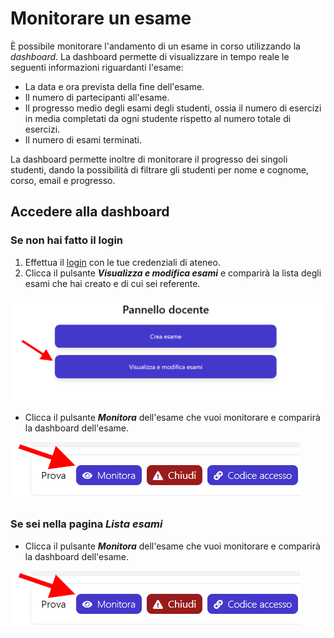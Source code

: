# Monitorare un esame

È possibile monitorare l'andamento di un esame in corso utilizzando la *dashboard*. La dashboard permette di visualizzare in tempo reale le seguenti informazioni riguardanti l'esame:

* La data e ora prevista della fine dell'esame.
* Il numero di partecipanti all'esame.
* Il progresso medio degli esami degli studenti, ossia il numero di esercizi in media completati da ogni studente rispetto al numero totale di esercizi.
* Il numero di esami terminati.

La dashboard permette inoltre di monitorare il progresso dei singoli studenti, dando la possibilità di filtrare gli studenti per nome e cognome, corso, email e progresso.

## Accedere alla dashboard

### Se non hai fatto il login

1. Effettua il [login](http://sai.di.unipi.it/login/teacher) con le tue credenziali di ateneo.
2. Clicca il pulsante ***Visualizza e modifica esami*** e comparirà la lista degli esami che hai creato e di cui sei referente.

![](img\visualizza_e_modifica_esami.png)

* Clicca il pulsante ***Monitora*** dell'esame che vuoi monitorare e comparirà la dashboard dell'esame.

![](img\monitora.png)

### Se sei nella pagina *Lista esami*

* Clicca il pulsante ***Monitora*** dell'esame che vuoi monitorare e comparirà la dashboard dell'esame.

![](img\monitora.png)
